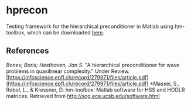 # hprecon

Testing framework for the hierarchical preconditioner in Matlab using hm-toolbox, which can be downloaded [here](https://github.com/numpi/hm-toolbox).

## References

*Bonev, Boris; Hesthaven, Jan S.* "A hierarchical preconditioner for wave problems in quasilinear complexity." Under Review. [https://infoscience.epfl.ch/record/279971/files/article.pdf](https://infoscience.epfl.ch/record/279971/files/article.pdf)
*Massei, S., Robol, L., & Kressner, D. hm-toolbox: Matlab software for HSS and HODLR matrices. Retrieved from http://scg.ece.ucsb.edu/software.html
